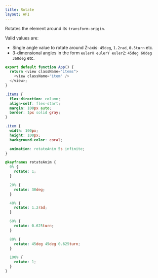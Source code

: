 ```yaml
---
title: Rotate
layout: API
---
```


Rotates the element around its `transform-origin`.

Valid values are:

- Single angle value to rotate around Z-axis: `45deg`, `1.2rad`, `0.5turn` etc.
- 3-dimensional angles in the form `eulerX eulerY eulerZ`: `45deg 60deg 360deg` etc.

<Sandpack>

```js
export default function App() {
  return <view className="items">
    <view className="item" />
  </view>;
}
```

```css active
.items {
  flex-direction: column;
  align-self: flex-start;
  margin: 100px auto;
  border: 1px solid gray;
}

.item {
  width: 100px;
  height: 100px;
  background-color: coral;

  animation: rotateAnim 5s infinite;
}

@keyframes rotateAnim {
  0% {
    rotate: 1;
  }

  20% {
    rotate: 30deg;
  }

  40% {
    rotate: 1.2rad;
  }

  60% {
    rotate: 0.625turn;
  }

  80% {
    rotate: 45deg 45deg 0.625turn;
  }

  100% {
    rotate: 1;
  }
}
```

</Sandpack>
